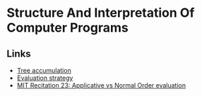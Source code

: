 
# Structure And Interpretation Of Computer Programs 

## Links
* [Tree accumulation](https://en.wikipedia.org/wiki/Tree_accumulation)
* [Evaluation strategy](https://en.wikipedia.org/wiki/Evaluation_strategy)
* [MIT Recitation 23: Applicative vs Normal Order evaluation](http://people.csail.mit.edu/jastr/6001/spring06/r23.pdf)
